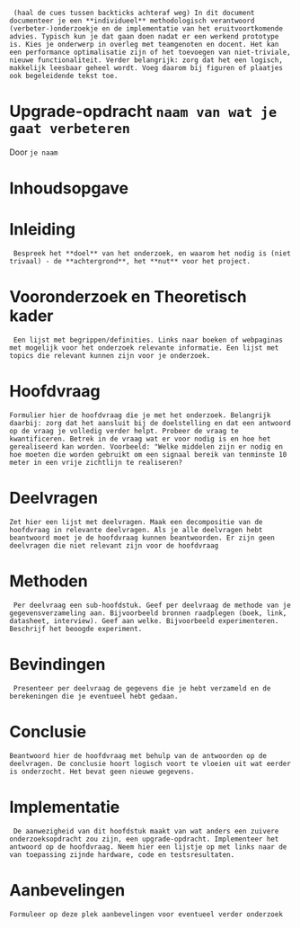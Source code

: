 `` (haal de cues tussen backticks achteraf weg) In dit document documenteer je een **individueel** methodologisch verantwoord (verbeter-)onderzoekje en de implementatie van het eruitvoortkomende advies. Typisch kun je dat gaan doen nadat er een werkend prototype is. Kies je onderwerp in overleg met teamgenoten en docent. Het kan een performance optimalisatie zijn of het toevoegen van niet-triviale, nieuwe functionaliteit. Verder belangrijk: zorg dat het een logisch, makkelijk leesbaar geheel wordt. Voeg daarom bij figuren of plaatjes ook begeleidende tekst toe.``

# Upgrade-opdracht ``naam van wat je gaat verbeteren``
Door ``je naam``

# Inhoudsopgave

# Inleiding
`` Bespreek het **doel** van het onderzoek, en waarom het nodig is (niet trivaal) - de **achtergrond**, het **nut** voor het project.``

# Vooronderzoek en Theoretisch kader
`` Een lijst met begrippen/definities. Links naar boeken of webpaginas met mogelijk voor het onderzoek relevante informatie. Een lijst met topics die relevant kunnen zijn voor je onderzoek.``

# Hoofdvraag
`` Formulier hier de hoofdvraag die je met het onderzoek. Belangrijk daarbij: zorg dat het aansluit bij de doelstelling en dat een antwoord op de vraag je volledig verder helpt. Probeer de vraag te kwantificeren. Betrek in de vraag wat er voor nodig is en hoe het gerealiseerd kan worden. Voorbeeld: "Welke middelen zijn er nodig en hoe moeten die worden gebruikt om een signaal bereik van tenminste 10 meter in een vrije zichtlijn te realiseren? ``

# Deelvragen
`` Zet hier een lijst met deelvragen. Maak een decompositie van de hoofdvraag in relevante deelvragen. Als je alle deelvragen hebt beantwoord moet je de hoofdvraag kunnen beantwoorden. Er zijn geen deelvragen die niet relevant zijn voor de hoofdvraag ``

# Methoden 
`` Per deelvraag een sub-hoofdstuk. Geef per deelvraag de methode van je gegevensverzameling aan. Bijvoorbeeld bronnen raadplegen (boek, link, datasheet, interview). Geef aan welke. Bijvoorbeeld experimenteren. Beschrijf het beoogde experiment.``

# Bevindingen
`` Presenteer per deelvraag de gegevens die je hebt verzameld en de berekeningen die je eventueel hebt gedaan.``

# Conclusie
`` Beantwoord hier de hoofdvraag met behulp van de antwoorden op de deelvragen. De conclusie hoort logisch voort te vloeien uit wat eerder is onderzocht. Het bevat geen nieuwe gegevens. ``

# Implementatie
`` De aanwezigheid van dit hoofdstuk maakt van wat anders een zuivere onderzoeksopdracht zou zijn, een upgrade-opdracht. Implementeer het antwoord op de hoofdvraag. Neem hier een lijstje op met links naar de van toepassing zijnde hardware, code en testsresultaten.``

# Aanbevelingen
`` Formuleer op deze plek aanbevelingen voor eventueel verder onderzoek ``
